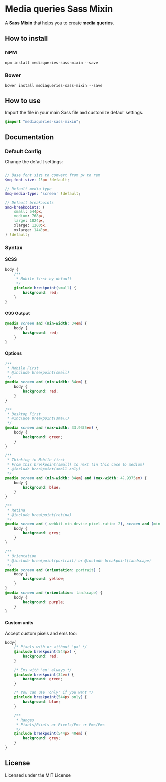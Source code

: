 # Media queries Sass Mixin

A **Sass Mixin** that helps you to create **media queries**.

## How to install

### NPM

```
npm install mediaqueries-sass-mixin --save
```

### Bower

```
bower install mediaqueries-sass-mixin --save
```

## How to use

Import the file in your main Sass file and customize default settings.

```scss
@import "mediaqueries-sass-mixin";
```

## Documentation

### Default Config

Change the default settings:

```scss

// Base font size to convert from px to rem
$mq-font-size: 16px !default;

// Default media type
$mq-media-type: 'screen' !default;

// Default breakpoints
$mq-breakpoints: (
    small: 544px,
    medium: 768px,
    large: 1024px,
    xlarge: 1200px,
    xxlarge: 1440px,
) !default;
```

### Syntax

#### SCSS

```scss
body {
    /**
     * Mobile first by default
     */
    @include breakpoint(small) {
        background: red;
    }
}
```

#### CSS Output

```css
@media screen and (min-width: 34em) {
    body {
        background: red;
    }
}
```

#### Options

```css
/**
 * Mobile First
 * @include breakpoint(small)
 */
@media screen and (min-width: 34em) {
    body {
        background: red;
    }
}

/**
 * Desktop First
 * @include breakpoint(small)
 */
@media screen and (max-width: 33.9375em) {
    body {
        background: green;
    }
}

/**
 * Thinking in Mobile first
 * From this breakpoint(small) to next (in this case to medium)
 * @include breakpoint(small only)
 */
@media screen and (min-width: 34em) and (max-width: 47.9375em) {
    body {
        background: blue;
    }
}

/**
 * Retina
 * @include breakpoint(retina)
 */
@media screen and (-webkit-min-device-pixel-ratio: 2), screen and (min-resolution: 192dpi) {
    body {
        background: grey;
    }
}

/**
 * Orientation
 * @include breakpoint(portrait) or @include breakpoint(landscape)
 */
@media screen and (orientation: portrait) {
    body {
        background: yellow;
    }
}
@media screen and (orientation: landscape) {
    body {
        background: purple;
    }
}
```

#### Custom units

Accept custom pixels and ems too:

```scss
body{
    /* Pixels with or without 'px' */
    @include breakpoint(544px) {
        background: red;
    }

    /* Ems with 'em' always */
    @include breakpoint(34em) {
        background: green;
    }

    /* You can use 'only' if you want */
    @include breakpoint(544px only) {
        background: blue;
    }

    /**
     * Ranges
     * Pixels/Pixels or Pixels/Ems or Ems/Ems
     */
    @include breakpoint(544px 40em) {
        background: grey;
    }
}
```

## License

Licensed under the MIT License
